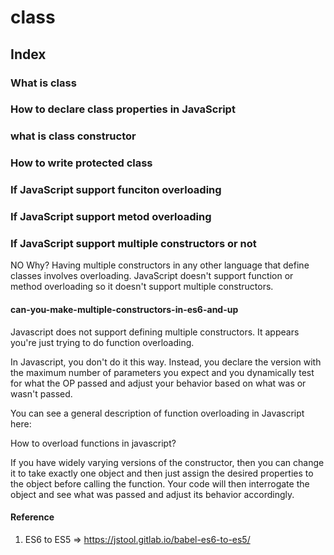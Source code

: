 # class

## Index

### What is class

### How to declare class properties in JavaScript

### what is class constructor

### How to write protected class

### If JavaScript support funciton overloading

### If JavaScript support metod overloading

### If JavaScript support multiple constructors or not

NO
Why?
Having multiple constructors in any other language that define classes involves overloading. JavaScript doesn't support function or method overloading so it doesn't support multiple constructors.

#### can-you-make-multiple-constructors-in-es6-and-up

Javascript does not support defining multiple constructors. It appears you're just trying to do function overloading.

In Javascript, you don't do it this way. Instead, you declare the version with the maximum number of parameters you expect and you dynamically test for what the OP passed and adjust your behavior based on what was or wasn't passed.

You can see a general description of function overloading in Javascript here:

How to overload functions in javascript?

If you have widely varying versions of the constructor, then you can change it to take exactly one object and then just assign the desired properties to the object before calling the function. Your code will then interrogate the object and see what was passed and adjust its behavior accordingly.

#### Reference

1. ES6 to ES5 => <https://jstool.gitlab.io/babel-es6-to-es5/>
